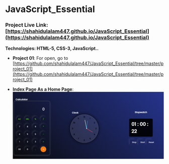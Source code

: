 # JavaScript_Essential

### Project Live Link: [https://shahidulalam447.github.io/JavaScript_Essential](https://shahidulalam447.github.io/JavaScript_Essential)

**Technologies: HTML-5, CSS-3, JavaScript..**
- **Project 01**:
   For open, go to [https://github.com/shahidulalam447/JavaScript_Essential/tree/master/project_01](https://github.com/shahidulalam447/JavaScript_Essential/tree/master/project_01)

- **Index Page As a Home Page**:
![image](https://github.com/shahidulalam447/JavaScript_Essential/blob/master/project_01/project_01.png)


